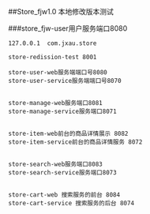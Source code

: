   ##Store_fjw1.0 本地修改版本测试
 
  ###store_fjw-user用户服务端口8080
    
    127.0.0.1  com.jxau.store
    
    store-redission-test 8001
    
    store-user-web服务端端口号8080
    store-user-service服务端端口号8070
     
     
    store-manage-web服务端口8081
    store-manage-service服务端口8071
     
     
    store-item-web前台的商品详情展示 8082
    store-item-service前台的商品详情服务 8072
     
     
    store-search-web服务端口8083
    store-search-service服务端口8073
     
     
    store-cart-web 搜索服务的前台 8084
    store-cart-service 搜索服务的后台 8074